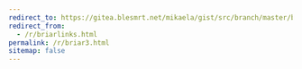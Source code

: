 ```yaml
---
redirect_to: https://gitea.blesmrt.net/mikaela/gist/src/branch/master/briar
redirect_from:
  - /r/briarlinks.html
permalink: /r/briar3.html
sitemap: false
---
```

